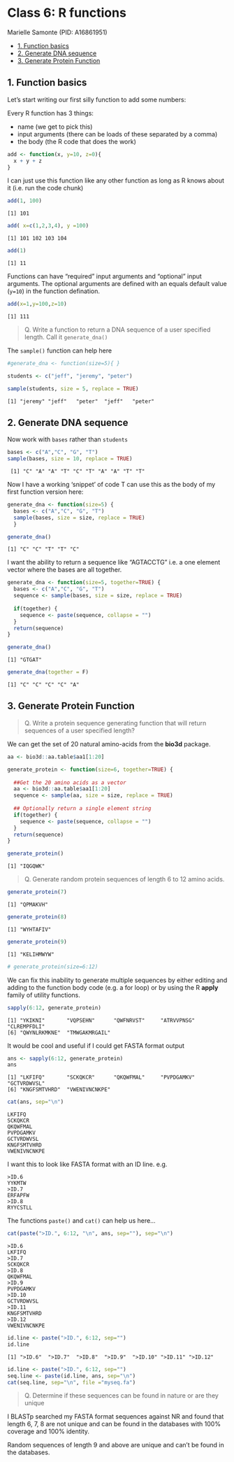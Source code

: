 # Class 6: R functions
Marielle Samonte (PID: A16861951)

- [1. Function basics](#1-function-basics)
- [2. Generate DNA sequence](#2-generate-dna-sequence)
- [3. Generate Protein Function](#3-generate-protein-function)

## 1. Function basics

Let’s start writing our first silly function to add some numbers:

Every R function has 3 things:

- name (we get to pick this)
- input arguments (there can be loads of these separated by a comma)
- the body (the R code that does the work)

``` r
add <- function(x, y=10, z=0){
  x + y + z
}
```

I can just use this function like any other function as long as R knows
about it (i.e. run the code chunk)

``` r
add(1, 100)
```

    [1] 101

``` r
add( x=c(1,2,3,4), y =100)
```

    [1] 101 102 103 104

``` r
add(1)
```

    [1] 11

Functions can have “required” input arguments and “optional” input
arguments. The optional arguments are defined with an equals default
value (`y=10`) in the function defination.

``` r
add(x=1,y=100,z=10)
```

    [1] 111

> Q. Write a function to return a DNA sequence of a user specified
> length. Call it `generate_dna()`

The `sample()` function can help here

``` r
#generate_dna <- function(size=5){ }

students <- c("jeff", "jeremy", "peter")

sample(students, size = 5, replace = TRUE)
```

    [1] "jeremy" "jeff"   "peter"  "jeff"   "peter" 

## 2. Generate DNA sequence

Now work with `bases` rather than `students`

``` r
bases <- c("A","C", "G", "T")
sample(bases, size = 10, replace = TRUE)
```

     [1] "C" "A" "A" "T" "C" "T" "A" "A" "T" "T"

Now I have a working ‘snippet’ of code T can use this as the body of my
first function version here:

``` r
generate_dna <- function(size=5) { 
  bases <- c("A","C", "G", "T")
  sample(bases, size = size, replace = TRUE)
  }
```

``` r
generate_dna()
```

    [1] "C" "C" "T" "T" "C"

I want the ability to return a sequence like “AGTACCTG” i.e. a one
element vector where the bases are all together.

``` r
generate_dna <- function(size=5, together=TRUE) { 
  bases <- c("A","C", "G", "T")
  sequence <- sample(bases, size = size, replace = TRUE)
  
  if(together) { 
    sequence <- paste(sequence, collapse = "")
  }
  return(sequence)
}
```

``` r
generate_dna()
```

    [1] "GTGAT"

``` r
generate_dna(together = F)
```

    [1] "C" "C" "C" "C" "A"

## 3. Generate Protein Function

> Q. Write a protein sequence generating function that will return
> sequences of a user specified length?

We can get the set of 20 natural amino-acids from the **bio3d** package.

``` r
aa <- bio3d::aa.table$aa1[1:20]
```

``` r
generate_protein <- function(size=6, together=TRUE) {
  
  ##Get the 20 amino acids as a vector
  aa <- bio3d::aa.table$aa1[1:20]
  sequence <- sample(aa, size = size, replace = TRUE)
  
  ## Optionally return a single element string
  if(together) {
    sequence <- paste(sequence, collapse = "")
  }
  return(sequence)
}
```

``` r
generate_protein()
```

    [1] "IQGQWK"

> Q. Generate random protein sequences of length 6 to 12 amino acids.

``` r
generate_protein(7)
```

    [1] "QPMAKVH"

``` r
generate_protein(8)
```

    [1] "WYHTAFIV"

``` r
generate_protein(9)
```

    [1] "KELIHMWYW"

``` r
# generate_protein(size=6:12)
```

We can fix this inability to generate multiple sequences by either
editing and adding to the function body code (e.g. a for loop) or by
using the R **apply** family of utility functions.

``` r
sapply(6:12, generate_protein)
```

    [1] "YKIKNI"       "VQPSEHN"      "QWFNRVST"     "ATRVVPNSG"    "CLREMPFDLI"  
    [6] "QWYNLRKMKNE"  "TMWGAKMRGAIL"

It would be cool and useful if I could get FASTA format output

``` r
ans <- sapply(6:12, generate_protein)
ans
```

    [1] "LKFIFQ"       "SCKQKCR"      "QKQWFMAL"     "PVPDGAMKV"    "GCTVRDWVSL"  
    [6] "KNGFSMTVHRD"  "VWENIVNCNKPE"

``` r
cat(ans, sep="\n")
```

    LKFIFQ
    SCKQKCR
    QKQWFMAL
    PVPDGAMKV
    GCTVRDWVSL
    KNGFSMTVHRD
    VWENIVNCNKPE

I want this to look like FASTA format with an ID line. e.g.

    >ID.6
    YYKMTW
    >ID.7
    ERFAPFW
    >ID.8
    RYYCSTLL

The functions `paste()` and `cat()` can help us here…

``` r
cat(paste(">ID.", 6:12, "\n", ans, sep=""), sep="\n")
```

    >ID.6
    LKFIFQ
    >ID.7
    SCKQKCR
    >ID.8
    QKQWFMAL
    >ID.9
    PVPDGAMKV
    >ID.10
    GCTVRDWVSL
    >ID.11
    KNGFSMTVHRD
    >ID.12
    VWENIVNCNKPE

``` r
id.line <- paste(">ID.", 6:12, sep="")
id.line
```

    [1] ">ID.6"  ">ID.7"  ">ID.8"  ">ID.9"  ">ID.10" ">ID.11" ">ID.12"

``` r
id.line <- paste(">ID.", 6:12, sep="")
seq.line <- paste(id.line, ans, sep="\n")
cat(seq.line, sep="\n", file ="myseq.fa")
```

> Q. Determine if these sequences can be found in nature or are they
> unique

I BLASTp searched my FASTA format sequences against NR and found that
length 6, 7, 8 are not unique and can be found in the databases with
100% coverage and 100% identity.

Random sequences of length 9 and above are unique and can’t be found in
the databases.
